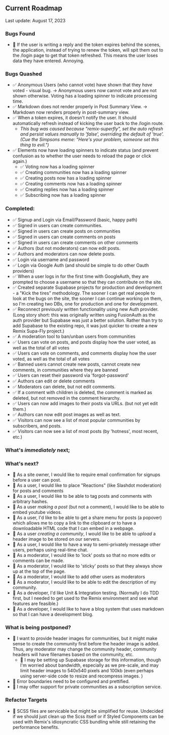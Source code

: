 ## Current Roadmap

Last update: August 17, 2023

### Bugs Found

- 🔲 If the user is writing a reply and the token expires behind the scenes, the application, instead of trying to renew the token, will spit them out to the /login page to get that token refreshed. This means the user loses data they have entered. Annoying.

### Bugs Quashed

- ✅ Anonymous Users (who cannot vote) have shown that they _have_ voted - visual bug. -> Anonymous users now cannot vote and are not shown otherwise. Voting has a loading spinner to indicate processing time.
- ✅ Markdown does not render properly in Post Summary View. -> Markdown now renders properly in post-summary view.
- ✅ When a token expires, it doesn't notify the user. It should automatically refresh instead of kicking the user back to the /login route.
  - _This bug was caused because "remix-superfly", set the auto refresh and persist values manually to 'false', overriding the default of 'true'. (Cue the Simpsons meme: "Here's your problem, someone set this thing to evil.")_
- ✅ Elements now have loading spinners to indicate status (and prevent confusion as to whether the user needs to reload the page or click again.)
  - ✅ Voting now has a loading spinner
  - ✅ Creating communities now has a loading spinner
  - ✅ Creating posts now has a loading spinner
  - ✅ Creating comments now has a loading spinner
  - ✅ Creating replies now has a loading spinner
  - ✅ Subscribing now has a loading spinner

### Completed:

- ✅ Signup and Login via Email/Password (basic, happy path)
- ✅ Signed in users can create communities.
- ✅ Signed in users can create posts on communities
- ✅ Signed in users can create comments on posts
- ✅ Signed in users can create comments on other comments
- ✅ Authors (but not moderators) can now edit posts.
- ✅ Authors and moderators can now delete posts.
- ✅ Login via username and password
- ✅ Login via Google Auth (and should be simple to do other Oauth providers)
- ✅ When a user logs in for the first time with GoogleAuth, they are prompted to choose a username so that they can contribute on the site.
- ✅ Created separate Supabase projects for production and development - a "Kick the tires" methodology. The sooner I can get real people to look at the bugs on the site, the sooner I can continue working on them, so I'm creating two DBs, one for production and one for development.
- ✅ Reconnect previously written functionality using new Auth provider. (Long story short: this was originally written using FusionAuth as the auth provider but Supabase was just a better solution. Rather than try to add Supabase to the existing repo, it was just quicker to create a new Remix Supa-Fly project.)
- ✅ A moderation tool to ban/unban users from communities
- ✅ Users can vote on posts, and posts display how the user voted, as well as the total of all votes
- ✅ Users can vote on comments, and comments display how the user voted, as well as the total of all votes
- ✅ Banned users cannot create new posts, cannot create new comments, in communities where they are banned
- ✅ Users can reset their password via 'forgot-password'
- ✅ Authors can edit or delete comments
- ✅ Moderators can delete, but not edit comments.
- ✅ If a comment with children is deleted, the comment is marked as deleted, but not removed in the comment hierarchy.
- ✅ Users can now add images to their posts via URLs. (but not yet edit them.)
- ✅ Authors can now edit post images as well as text.
- ✅ Visitors can now see a list of most popular communities by subscribers, and posts.
- ✅ Visitors can now see a list of most posts (by 'hotness', most recent, etc.)

### What's _immediately_ next;

### What's next?

- 🔲 As a site owner, I would like to require email confirmation for signups before a user can post.
- 🔲 As a user, I would like to place "Reactions" (like Slashdot moderation) for posts and comments
- 🔲 As a user, I would like to be able to tag posts and comments with arbitrary hashes.
- 🔲 As a user _making a post_ (but not a comment), I would like to be able to embed youtube videos.
- 🔲 As a user, I'd like to be able to get a share menu for posts (a popover) which allows me to copy a link to the clipboard or to have a downloadable HTML code that I can embed in a webpage.
- 🔲 As a user _creating a community_, I would like to be able to _upload_ a header image to be stored on our servers.
- 🔲 As a user, I would like to have a way to semi-privately message other users, perhaps using real-time chat.
- 🔲 As a moderator, I would like to 'lock' posts so that no more edits or comments can be made.
- 🔲 As a moderator, I would like to 'sticky' posts so that they always show up at the top of the page.
- 🔲 As a moderator, I would like to add other users as moderators
- 🔲 As a moderator, I would like to be able to edit the description of my community.
- 🔲 As a developer, I'd like Unit & Integration testing. (Normally I do TDD first, but I needed to get used to the Remix environment and see what features are feasible.)
- 🔲 As a developer, I would like to have a blog system that uses markdown so that I can have a development blog.

### What is being postponed?

- 🔲 I want to provide header images for communities, but it might make sense to create the community first before the header image is added. Thus, any moderator may change the community header, community headers will have filenames based on the community, etc.
  - 🔲 I may be setting up Supabase storage for this information, though I'm worried about bandwidth, especially as we pre-scale, and may limit header images to 540x540 pixels and 100kb (even perhaps using server-side code to resize and recompress images. )
- 🔲 Error boundaries need to be configured and prettified.
- 🔲 I may offer support for private communities as a subscription service.

### Refactor Targets

- 🔲 SCSS files are servicable but might be simplified for reuse. Undecided if we should just clean up the Scss itself or if Styled Components can be used with Remix's idiosyncratic CSS bundling while still retaining the performance benefits.

